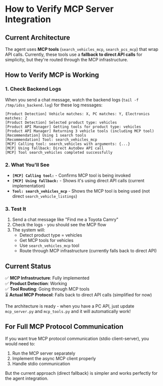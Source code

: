 # How to Verify MCP Server Integration

## Current Architecture

The agent uses **MCP tools** (`search_vehicles_mcp`, `search_pcs_mcp`) that wrap API calls. Currently, these tools use a **fallback to direct API calls** for simplicity, but they're routed through the MCP infrastructure.

## How to Verify MCP is Working

### 1. Check Backend Logs

When you send a chat message, watch the backend logs (`tail -f /tmp/idss_backend.log`) for these log messages:

```
[Product Detection] Vehicle matches: X, PC matches: Y, Electronics matches: Z
[Product Detection] Selected product type: vehicles
[Product API Manager] Getting tools for product type: vehicles
[Product API Manager] Returning 3 vehicle tools (including MCP tool)
[Recommendation] Using 1 search tools
[Recommendation] Tool: search_vehicles_mcp
[MCP] Calling tool: search_vehicles with arguments: {...}
[MCP] Using fallback: Direct AutoDev API call
[MCP] Tool search_vehicles completed successfully
```

### 2. What You'll See

- **`[MCP] Calling tool:`** - Confirms MCP tool is being invoked
- **`[MCP] Using fallback:`** - Shows it's using direct API calls (current implementation)
- **`Tool: search_vehicles_mcp`** - Shows the MCP tool is being used (not direct `search_vehicle_listings`)

### 3. Test It

1. Send a chat message like "Find me a Toyota Camry"
2. Check the logs - you should see the MCP flow
3. The system will:
   - Detect product type = vehicles
   - Get MCP tools for vehicles
   - Use `search_vehicles_mcp` tool
   - Route through MCP infrastructure (currently falls back to direct API)

## Current Status

✅ **MCP Infrastructure**: Fully implemented  
✅ **Product Detection**: Working  
✅ **Tool Routing**: Going through MCP tools  
⏳ **Actual MCP Protocol**: Falls back to direct API calls (simplified for now)

The architecture is ready - when you have a PC API, just update `mcp_server.py` and `mcp_tools.py` and it will automatically work!

## For Full MCP Protocol Communication

If you want true MCP protocol communication (stdio client-server), you would need to:
1. Run the MCP server separately
2. Implement the async MCP client properly
3. Handle stdio communication

But the current approach (direct fallback) is simpler and works perfectly for the agent integration.


